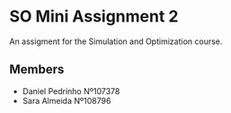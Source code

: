 # SO Mini Assignment 2

An assigment for the Simulation and Optimization course.

## Members
- Daniel Pedrinho Nº107378
- Sara Almeida Nº108796